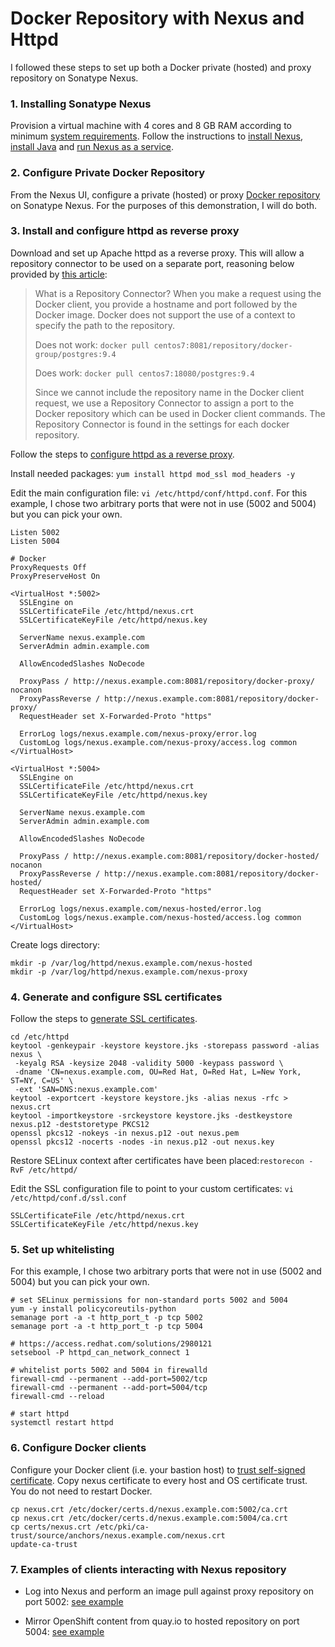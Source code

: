 # Docker Repository with Nexus and Httpd

I followed these steps to set up both a Docker private (hosted) and proxy repository on Sonatype Nexus.

### 1. Installing Sonatype Nexus

Provision a virtual machine with 4 cores and 8 GB RAM according to minimum [system requirements].  Follow the instructions to [install Nexus], [install Java] and [run Nexus as a service].

### 2. Configure Private Docker Repository

From the Nexus UI, configure a private (hosted) or proxy [Docker repository] on Sonatype Nexus.  For the purposes of this demonstration, I will do both.

### 3. Install and configure httpd as reverse proxy

Download and set up Apache httpd as a reverse proxy.  This will allow a repository connector to be used on a separate port, reasoning below provided by [this article]:

> What is a Repository Connector?
> When you make a request using the Docker client, you provide a hostname and port followed by the Docker image. Docker does not support the use of a context to specify the path to the repository. 
>
> Does not work:
> `docker pull centos7:8081/repository/docker-group/postgres:9.4`
>
> Does work:
> `docker pull centos7:18080/postgres:9.4`
>
> Since we cannot include the repository name in the Docker client request, we use a Repository Connector to assign a port to the Docker repository which can be used in Docker client commands. The Repository Connector is found in the settings for each docker repository.

Follow the steps to [configure httpd as a reverse proxy].

Install needed packages: `yum install httpd mod_ssl mod_headers -y`

Edit the main configuration file: `vi /etc/httpd/conf/httpd.conf`.  For this example, I chose two arbitrary ports that were not in use (5002 and 5004) but you can pick your own.

```
Listen 5002
Listen 5004

# Docker
ProxyRequests Off
ProxyPreserveHost On

<VirtualHost *:5002>
  SSLEngine on
  SSLCertificateFile /etc/httpd/nexus.crt
  SSLCertificateKeyFile /etc/httpd/nexus.key

  ServerName nexus.example.com
  ServerAdmin admin.example.com

  AllowEncodedSlashes NoDecode

  ProxyPass / http://nexus.example.com:8081/repository/docker-proxy/ nocanon
  ProxyPassReverse / http://nexus.example.com:8081/repository/docker-proxy/
  RequestHeader set X-Forwarded-Proto "https"

  ErrorLog logs/nexus.example.com/nexus-proxy/error.log
  CustomLog logs/nexus.example.com/nexus-proxy/access.log common
</VirtualHost>

<VirtualHost *:5004>
  SSLEngine on
  SSLCertificateFile /etc/httpd/nexus.crt
  SSLCertificateKeyFile /etc/httpd/nexus.key

  ServerName nexus.example.com
  ServerAdmin admin.example.com

  AllowEncodedSlashes NoDecode

  ProxyPass / http://nexus.example.com:8081/repository/docker-hosted/ nocanon
  ProxyPassReverse / http://nexus.example.com:8081/repository/docker-hosted/
  RequestHeader set X-Forwarded-Proto "https"

  ErrorLog logs/nexus.example.com/nexus-hosted/error.log
  CustomLog logs/nexus.example.com/nexus-hosted/access.log common
</VirtualHost>
```

Create logs directory:
```
mkdir -p /var/log/httpd/nexus.example.com/nexus-hosted
mkdir -p /var/log/httpd/nexus.example.com/nexus-proxy
```

### 4. Generate and configure SSL certificates

Follow the steps to [generate SSL certificates].
```
cd /etc/httpd
keytool -genkeypair -keystore keystore.jks -storepass password -alias nexus \
 -keyalg RSA -keysize 2048 -validity 5000 -keypass password \
 -dname 'CN=nexus.example.com, OU=Red Hat, O=Red Hat, L=New York, ST=NY, C=US' \
 -ext 'SAN=DNS:nexus.example.com'
keytool -exportcert -keystore keystore.jks -alias nexus -rfc > nexus.crt
keytool -importkeystore -srckeystore keystore.jks -destkeystore nexus.p12 -deststoretype PKCS12
openssl pkcs12 -nokeys -in nexus.p12 -out nexus.pem
openssl pkcs12 -nocerts -nodes -in nexus.p12 -out nexus.key
```

Restore SELinux context after certificates have been placed:`restorecon -RvF /etc/httpd/`

Edit the SSL configuration file to point to your custom certificates: `vi /etc/httpd/conf.d/ssl.conf`
```
SSLCertificateFile /etc/httpd/nexus.crt
SSLCertificateKeyFile /etc/httpd/nexus.key
```
### 5. Set up whitelisting

For this example, I chose two arbitrary ports that were not in use (5002 and 5004) but you can pick your own.

```
# set SELinux permissions for non-standard ports 5002 and 5004
yum -y install policycoreutils-python
semanage port -a -t http_port_t -p tcp 5002
semanage port -a -t http_port_t -p tcp 5004

# https://access.redhat.com/solutions/2980121
setsebool -P httpd_can_network_connect 1

# whitelist ports 5002 and 5004 in firewalld
firewall-cmd --permanent --add-port=5002/tcp
firewall-cmd --permanent --add-port=5004/tcp
firewall-cmd --reload

# start httpd
systemctl restart httpd
```

### 6. Configure Docker clients

Configure your Docker client (i.e. your bastion host) to [trust self-signed certificate]. Copy nexus certificate to every host and OS certificate trust.  You do not need to restart Docker.

```
cp nexus.crt /etc/docker/certs.d/nexus.example.com:5002/ca.crt
cp nexus.crt /etc/docker/certs.d/nexus.example.com:5004/ca.crt
cp certs/nexus.crt /etc/pki/ca-trust/source/anchors/nexus.example.com/nexus.crt
update-ca-trust
```

### 7. Examples of clients interacting with Nexus repository

* Log into Nexus and perform an image pull against proxy repository on port 5002: [see example](./examples/image-pull-through-proxy.txt)

* Mirror OpenShift content from quay.io to hosted repository on port 5004: [see example](./examples/oc-mirror-registry.txt)

[system requirements]: https://help.sonatype.com/repomanager3/system-requirements
[install Nexus]: https://help.sonatype.com/repomanager3/installation
[install Java]: https://help.sonatype.com/repomanager3/installation/java-runtime-environment
[run Nexus as a service]: https://help.sonatype.com/repomanager3/installation/run-as-a-service
[Docker repository]: https://blog.sonatype.com/using-nexus-3-as-your-repository-part-3-docker-images
[this article]: https://support.sonatype.com/hc/en-us/articles/115013153887-Docker-Repository-Configuration-and-Client-Connection
[configure httpd as a reverse proxy]: https://help.sonatype.com/repomanager3/installation/run-behind-a-reverse-proxy
[generate ssl certificates]: https://support.sonatype.com/hc/en-us/articles/213465768-SSL-Certificate-Guide
[trust self-signed certificate]: https://docs.docker.com/registry/insecure/#use-self-signed-certificates
